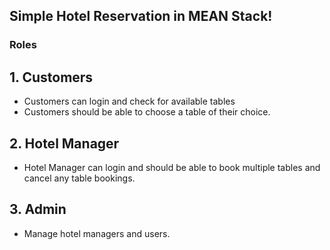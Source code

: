 Simple Hotel Reservation in MEAN Stack!
-----------------

### Roles

## 	1. Customers

  - Customers can login and check for available tables
  - Customers should be able to choose a table of their choice.
 
 
## 	2. Hotel Manager

  - Hotel Manager can login and should be able to book multiple tables and cancel any table bookings. 

## 	3. Admin

  - Manage hotel managers and users.
